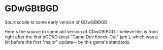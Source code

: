 # GDwGBtBGD
Sourcecode to some early version of GDwGBtBGD

Here's the source to some old version of GDwGBtBGD. I believe this is from right after the first pGDKO (post "Game Dev Knock-Out" jam ), which was a bit before
the first "major" update-- by this game's standards.
